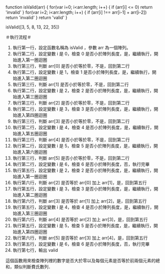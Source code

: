 function isValid(arr) {
  for(var i=0; i<arr.length; i++) {
    if (arr[i] <= 0) return 'invalid'
  }
  for(var i=2; i<arr.length; i++) {
    if (arr[i] !== arr[i-1] + arr[i-2]) return 'invalid'
  }
  return 'valid'
}

isValid([3, 5, 8, 13, 22, 35])

＃執行流程＃
1. 執行第一行，設定函數名稱為 isValid ，參數 arr 為一個陣列。
2. 執行第二行，設定變數 i 是 0，檢查 0 是否小於陣列長度，是，繼續執行，開始進入第一圈迴圈
3. 執行第三行，判斷 arr[0] 是否小於等於零，不是，回到第二行
4. 執行第二行，設定變數 i 是 1，檢查 1 是否小於陣列長度，是，繼續執行，開始進入第二圈迴圈
5. 執行第三行，判斷 arr[1] 是否小於等於零，不是，回到第二行
6. 執行第二行，設定變數 i 是 2，檢查 2 是否小於陣列長度，是，繼續執行，開始進入第三圈迴圈
7. 執行第三行，判斷 arr[2] 是否小於等於零，不是，回到第二行
8. 執行第二行，設定變數 i 是 3，檢查 3 是否小於陣列長度，是，繼續執行，開始進入第四圈迴圈
9. 執行第三行，判斷 arr[3] 是否小於等於零，不是，回到第二行
10. 執行第二行，設定變數 i 是 4，檢查 4 是否小於陣列長度，是，繼續執行，開始進入第五圈迴圈
11. 執行第三行，判斷 arr[4] 是否小於等於零，不是，回到第二行
12. 執行第二行，設定變數 i 是 5，檢查 5 是否小於陣列長度，是，繼續執行，開始進入第六圈迴圈
13. 執行第三行，判斷 arr[5] 是否小於等於零，不是，回到第二行
14. 執行第二行，設定變數 i 是 6，檢查 6 是否小於陣列長度，否，執行完畢
15. 執行第五行，設定變數 i 是 2，檢查 2 是否小於陣列長度，是，繼續執行，開始進入第一圈迴圈
16. 執行第六行，判斷 arr[2] 是否等於 arr[0] 加上 arr[1]，是，回到第五行
17. 執行第五行，設定變數 i 是 3，檢查 3 是否小於陣列長度，是，繼續執行，開始進入第二圈迴圈
18. 執行第六行，判斷 arr[3] 是否等於 arr[1] 加上 arr[2]，是，回到第五行
19. 執行第五行，設定變數 i 是 4，檢查 4 是否小於陣列長度，是，繼續執行，開始進入第三圈迴圈
20. 執行第六行，判斷 arr[4] 是否等於 arr[2] 加上 arr[3]，是，回到第五行
21. 執行第五行，設定變數 i 是 5，檢查 5 是否小於陣列長度，是，繼續執行，開始進入第四圈迴圈
22. 執行第六行，判斷 arr[5] 是否等於 arr[3] 加上 arr[4]，是，回到第五行
23. 執行第五行，設定變數 i 是 6，檢查 6 是否小於陣列長度，否，執行完畢
24. 執行第七行，輸出 valid

這個函數用來檢查陣列裡的數字是否大於零以及每個元素是否等於前兩個元素的總和，類似判斷費氏數列．